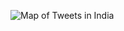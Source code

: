 ![Map of Tweets in India](https://github.com/dhritiy/Geog458_Lab2/blob/main/img/India%20Tweets%20Visualization%20Map.png?raw=true)
